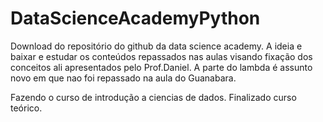 # DataScienceAcademyPython
Download do repositório do github da data science academy.
A ideia e baixar e estudar os conteúdos repassados nas aulas visando fixação dos conceitos ali apresentados pelo Prof.Daniel.
A parte do lambda é assunto novo em que nao foi repassado na aula do Guanabara.

Fazendo o curso de introdução a ciencias de dados. Finalizado curso teórico.
